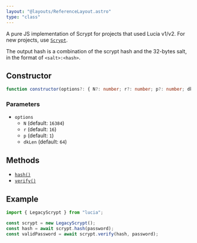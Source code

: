 ```yaml
---
layout: "@layouts/ReferenceLayout.astro"
type: "class"
---
```


A pure JS implementation of Scrypt for projects that used Lucia v1/v2. For new projects, use [`Scrypt`]().

The output hash is a combination of the scrypt hash and the 32-bytes salt, in the format of `<salt>:<hash>`.

## Constructor

```ts
function constructor(options?: { N?: number; r?: number; p?: number; dkLen?: number }): this;
```

### Parameters

- `options`
  - `N` (default: `16384`)
  - `r` (default: `16`)
  - `p` (default: `1`)
  - `dkLen` (default: `64`)

## Methods

- [`hash()`](ref:password/Argon2id)
- [`verify()`](ref:password/Argon2id)

## Example

```ts
import { LegacyScrypt } from "lucia";

const scrypt = new LegacyScrypt();
const hash = await scrypt.hash(password);
const validPassword = await scrypt.verify(hash, password);
```
